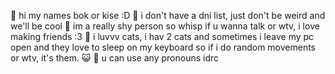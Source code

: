 🌟 hi my names bok or kise :D
🌟 i don't have a dni list, just don't be weird and we'll be cool
🌟 im a really shy person so whisp if u wanna talk or wtv, i love making friends :3
🌟 i luvvv cats, i hav 2 cats and sometimes i leave my pc open and they love to sleep on my keyboard so if i do random movements or wtv, it's them. 😺
🌟 u can use any pronouns idrc 
